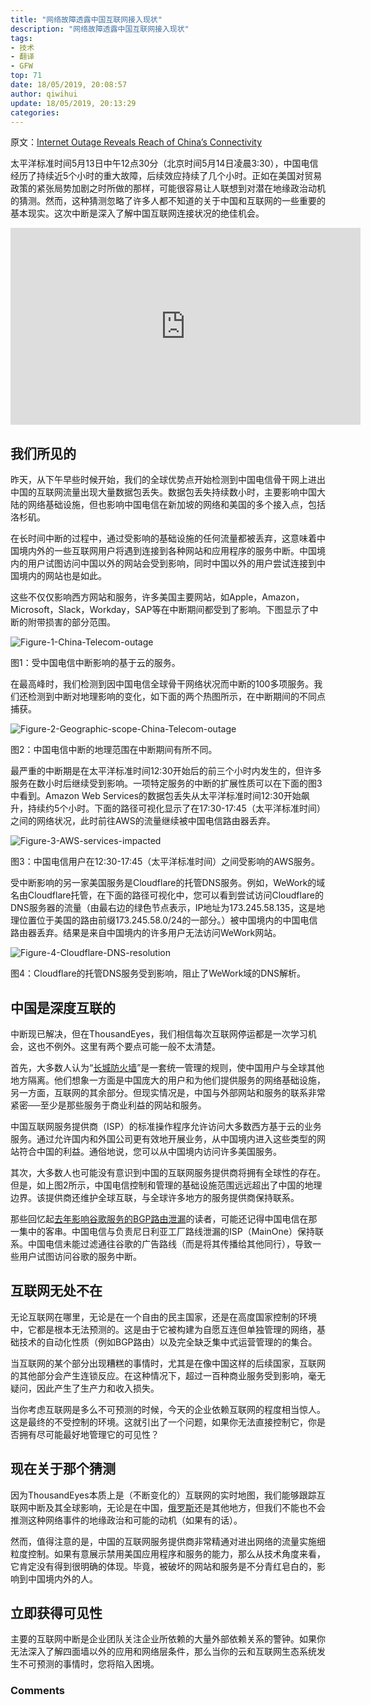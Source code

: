```yaml
---
title: "网络故障透露中国互联网接入现状"
description: "网络故障透露中国互联网接入现状"
tags: 
- 技术
- 翻译
- GFW
top: 71
date: 18/05/2019, 20:08:57
author: qiwihui
update: 18/05/2019, 20:13:29
categories: 
---
```


原文：[Internet Outage Reveals Reach of China’s Connectivity](https://blog.thousandeyes.com/internet-outage-reveals-reach-of-chinas-connectivity/)

太平洋标准时间5月13日中午12点30分（北京时间5月14日凌晨3:30），中国电信经历了持续近5个小时的重大故障，后续效应持续了几个小时。正如在美国对贸易政策的紧张局势加剧之时所做的那样，可能很容易让人联想到对潜在地缘政治动机的猜测。然而，这种猜测忽略了许多人都不知道的关于中国和互联网的一些重要的基本现实。这次中断是深入了解中国互联网连接状况的绝佳机会。

<!--more-->

<iframe width="560" height="315" src="https://www.youtube.com/embed/cBylzjskZho" frameborder="0" allow="accelerometer; autoplay; encrypted-media; gyroscope; picture-in-picture" allowfullscreen></iframe>

## 我们所见的

昨天，从下午早些时候开始，我们的全球优势点开始检测到中国电信骨干网上进出中国的互联网流量出现大量数据包丢失。数据包丢失持续数小时，主要影响中国大陆的网络基础设施，但也影响中国电信在新加坡的网络和美国的多个接入点，包括洛杉矶。

在长时间中断的过程中，通过受影响的基础设施的任何流量都被丢弃，这意味着中国境内外的一些互联网用户将遇到连接到各种网站和应用程序的服务中断。中国境内的用户试图访问中国以外的网站会受到影响，同时中国以外的用户尝试连接到中国境内的网站也是如此。

这些不仅仅影响西方网站和服务，许多美国主要网站，如Apple，Amazon，Microsoft，Slack，Workday，SAP等在中断期间都受到了影响。下图显示了中断的附带损害的部分范围。

![Figure-1-China-Telecom-outage](https://user-images.githubusercontent.com/3297411/57969235-a5393580-79a7-11e9-873f-62a2c42aa573.png)

图1：受中国电信中断影响的基于云的服务。

在最高峰时，我们检测到因中国电信全球骨干网络状况而中断的100多项服务。我们还检测到中断对地理影响的变化，如下面的两个热图所示，在中断期间的不同点捕获。

![Figure-2-Geographic-scope-China-Telecom-outage](https://user-images.githubusercontent.com/3297411/57969242-af5b3400-79a7-11e9-95ee-10ea7a8158f8.png)

图2：中国电信中断的地理范围在中断期间有所不同。

最严重的中断期是在太平洋标准时间12:30开始后的前三个小时内发生的，但许多服务在数小时后继续受到影响。一项特定服务的中断的扩展性质可以在下面的图3中看到。Amazon Web Services的数据包丢失从太平洋标准时间12:30开始飙升，持续约5个小时。下面的路径可视化显示了在17:30-17:45（太平洋标准时间）之间的网络状况，此时前往AWS的流量继续被中国电信路由器丢弃。

![Figure-3-AWS-services-impacted](https://user-images.githubusercontent.com/3297411/57969353-bb93c100-79a8-11e9-9636-e0afabbcb50f.png)

图3：中国电信用户在12:30-17:45（太平洋标准时间）之间受影响的AWS服务。

受中断影响的另一家美国服务是Cloudflare的托管DNS服务。例如，WeWork的域名由Cloudflare托管，在下面的路径可视化中，您可以看到尝试访问Cloudflare的DNS服务器的流量（由最右边的绿色节点表示，IP地址为173.245.58.135，这是地理位置位于美国的路由前缀173.245.58.0/24的一部分。）被中国境内的中国电信路由器丢弃。结果是来自中国境内的许多用户无法访问WeWork网站。

![Figure-4-Cloudflare-DNS-resolution](https://user-images.githubusercontent.com/3297411/57969270-efbab200-79a7-11e9-9013-05196425426d.png)

图4：Cloudflare的托管DNS服务受到影响，阻止了WeWork域的DNS解析。

## 中国是深度互联的

中断现已解决，但在ThousandEyes，我们相信每次互联网停运都是一次学习机会，这也不例外。这里有两个要点可能一般不太清楚。

首先，大多数人认为“[长城防火墙](https://blog.thousandeyes.com/deconstructing-great-firewall-china/)”是一套统一管理的规则，使中国用户与全球其他地方隔离。他们想象一方面是中国庞大的用户和为他们提供服务的网络基础设施，另一方面，互联网的其余部分。但现实情况是，中国与外部网站和服务的联系非常紧密──至少是那些服务于商业利益的网站和服务。

中国互联网服务提供商（ISP）的标准操作程序允许访问大多数西方基于云的业务服务。通过允许国内和外国公司更有效地开展业务，从中国境内进入这些类型的网站符合中国的利益。通俗地说，您可以从中国境内访问许多美国服务。

其次，大多数人也可能没有意识到中国的互联网服务提供商将拥有全球性的存在。但是，如上图2所示，中国电信控制和管理的基础设施范围远远超出了中国的地理边界。该提供商还维护全球互联，与全球许多地方的服务提供商保持联系。

那些回忆起[去年影响谷歌服务的BGP路由泄漏](https://blog.thousandeyes.com/internet-vulnerability-takes-down-google/)的读者，可能还记得中国电信在那一集中的客串。中国电信与负责尼日利亚工厂路线泄漏的ISP（MainOne）保持联系。中国电信未能过滤通往谷歌的广告路线（而是将其传播给其他同行），导致一些用户试图访问谷歌的服务中断。

## 互联网无处不在

无论互联网在哪里，无论是在一个自由的民主国家，还是在高度国家控制的环境中，它都是根本无法预测的。这是由于它被构建为自愿互连但单独管理的网络，基础技术的自动化性质（例如BGP路由）以及完全缺乏集中式运营管理的的集合。

当互联网的某个部分出现糟糕的事情时，尤其是在像中国这样的后续国家，互联网的其他部分会产生连锁反应。在这种情况下，超过一百种商业服务受到影响，毫无疑问，因此产生了生产力和收入损失。

当你考虑互联网是多么不可预测的时候，今天的企业依赖互联网的程度相当惊人。这是最终的不受控制的环境。这就引出了一个问题，如果你无法直接控制它，你是否拥有尽可能最好地管理它的可见性？

## 现在关于那个猜测

因为ThousandEyes本质上是（不断变化的）互联网的实时地图，我们能够跟踪互联网中断及其全球影响，无论是在中国，[俄罗斯](https://blog.thousandeyes.com/yandex-packet-loss-ddos-or-russian-firewall/)还是其他地方，但我们不能也不会推测这种网络事件的地缘政治和可能的动机（如果有的话）。

然而，值得注意的是，中国的互联网服务提供商非常精通对进出网络的流量实施细粒度控制。如果有意展示禁用美国应用程序和服务的能力，那么从技术角度来看，它肯定没有得到很明确的体现。毕竟，被破坏的网站和服务是不分青红皂白的，影响到中国境内外的人。

## 立即获得可见性

主要的互联网中断是企业团队关注企业所依赖的大量外部依赖关系的警钟。如果你无法深入了解四面墙以外的应用和网络层条件，那么当你的云和互联网生态系统发生不可预测的事情时，您将陷入困境。

### Comments


